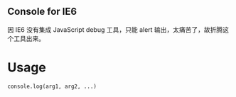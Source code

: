 Console for IE6
--------------

因 IE6 没有集成 JavaScript debug 工具，只能 alert 输出，太痛苦了，故折腾这个工具出来。


Usage
=====

    console.log(arg1, arg2, ...)


